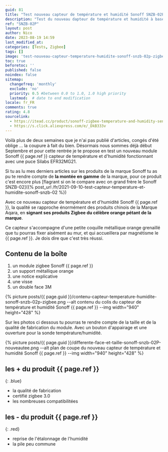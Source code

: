 ```yaml
---
guid: 81
title: "Test nouveau capteur de température et humidité Sonoff SNZB-02P"
description: "Test du nouveau dapteur de température et humidité à base de puce Silabs EFR32MG22 au design retravaillé et à une qualité irréprochable aux couleurs orange pétante de la marque Sonoff, rien à voir avec le grand frère SNZB-02, sonoff améliore son image de marque chinoise premium"
ref: "SNZB-02P"
layout: post
author: Nico
date: 2023-08-19 14:59
last_modified_at: 
categories: [Tests, Zigbee]
tags: []
image: 'test-nouveau-capteur-temperature-humidite-sonoff-snzb-02p-zigbee-qualite-design-ameliore.png'
toc: true
beforetoc: ''
published: false
noindex: false
sitemap:
  changefreq: 'monthly'
  exclude: 'no'
  priority: 0.5 #between 0.0 to 1.0, 1.0 high priority
  lastmod:  # date to end modification
locale: fr_FR
comments: true
rating: 4.8
sourcelink:
  - https://itead.cc/product/sonoff-zigbee-temperature-and-humidity-sensor-snzb-02p/ref/122/
  - https://s.click.aliexpress.com/e/_DkB333v
---
```


Voilà plus de deux semaines que je n'ai pas publié d'articles, congés d'été oblige ... la coupure à fait du bien. Désormais nous sommes déjà début Septembre et pour cette rentrée je te propose en test un nouveau module Sonoff {{ page.ref }} capteur de température et d'humidité fonctionnant avec une puce Silabs EFR32MG21.

Si tu as lu mes derniers articles sur les produits de la marque Sonoff tu as pu te rendre compte de **la montée en gamme** de la marque, pour ce produit c'est encore plus [flagrant si on le compare avec on grand frère le Sonoff SNZB-02]({% post_url /fr/2021-09-10-test-capteur-temperature-et-humidite-sonoff-snzb-02 %})

Avec ce nouveau capteur de température et d'humidité Sonoff {{ page.ref }}, la qualité se rapproche énormément des produits chinois de la Marque Aqara, en **signant ses produits Zigbee du célèbre orange pétant de la marque**.

Ce capteur s'accompagne d'une petite coquille métallique orange grenaillé que tu pourras fixer aisément au mur, et qui accueillera par magnétisme le {{ page.ref }}. Je dois dire que c'est très réussi.

## Contenu de la boîte

1. un module zigbee Sonoff {{ page.ref }}
2. un support métallique orange
3. une notice explicative
4. une visse
5. un double face 3M

{% picture posts/{{ page.guid }}/contenu-capteur-temperature-humidite-sonoff-snzb-02p-zigbee.png --alt contenu du colis du capteur de température et humidité Sonoff {{ page.ref }} --img width="940" height="428" %}

Sur les photos ci dessous tu pourras  te rendre compte de la taille et de la qualité de fabrication du module. Avec un bouton d'appairage et une ouverture pour la sonde température/humidité.

{% picture posts/{{ page.guid }}/differente-face-et-taille-sonoff-snzb-02P-nouveautee.png --alt plan de coupe du nouveau capteur de température et humidité Sonoff {{ page.ref }} --img width="940" height="428" %}

## **les + du produit** {{ page.ref }}
{: .blue}
- la qualité de fabrication
- certifié zigbee 3.0
- les nombreuses compatibilitées


## **les - du produit** {{ page.ref }}
{: .red}

- reprise de l'étalonnage de l'humidité
- la pile peu commune
